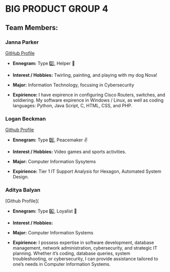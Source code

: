 # BIG PRODUCT GROUP 4
## Team Members:

### Janna Parker 
[GitHub Profile](https://github.com/jparker13)
- **Ennegram:** Type 2️⃣, Helper 🙂
* **Interest / Hobbies:** Twirling, painting, and playing with my dog Nova!
+ **Major:** Information Technology, focusing in Cybersecurity
- **Expirience:** I have expirence in configuring Cisco Routers, switches, and soldiering. My software expirence in Windows / Linux, as well as coding languages: Python, Java Script, C, HTML, CSS, and PHP.


### Logan Beckman
[Github Profile](https://github.com/LoganBeckman21)
- **Ennegram:** Type 9️⃣, Peacemaker :v: 
* **Interest / Hobbies:** Video games and sports activities.
+ **Major:** Computer Information Sysytems
- **Expirience:** Tier 1 IT Support Analysis for Hexagon, Automated System Design.

### Aditya Balyan
[Github Profile](
- **Ennegram:** Type 6️⃣, Loyalist 🤝
* **Interest / Hobbies:** 
+ **Major:** Computer Information Systems
- **Expirience:** I possess expertise in software development, database management, network administration, cybersecurity, and strategic IT planning. Whether it’s coding, database queries, system troubleshooting, or cybersecurity, I can provide assistance tailored to one’s needs in Computer Information Systems.




